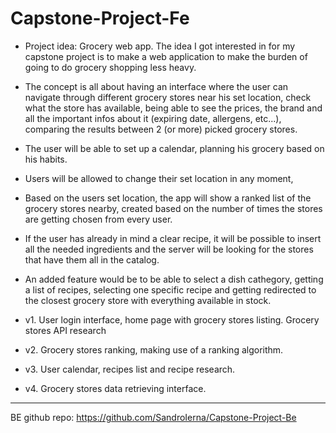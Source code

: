 # Capstone-Project-Fe

- Project idea: Grocery web app.
The idea I got interested in for my capstone project is to make a web application to make the burden of going to do grocery shopping less heavy.

- The concept is all about having an interface where the user can navigate through different grocery stores near his set location, check what the store has available, being able to see the prices, the brand and all the important infos about it (expiring date, allergens, etc...), comparing the results between 2 (or more) picked grocery stores.

- The user will be able to set up a calendar, planning his grocery based on his habits.

- Users will be allowed to change their set location in any moment, 

- Based on the users set location, the app will show a ranked list of the grocery stores nearby, created based on the number of times the stores are getting chosen from every user.

- If the user has already in mind a clear recipe, it will be possible to insert all the needed ingredients and the server will be looking for the stores that have them all in the catalog.

- An added feature would be to be able to select a dish cathegory, getting a list of recipes, selecting one specific recipe and getting redirected to the closest grocery store with everything available in stock. 



- v1. User login interface, home page with grocery stores listing. Grocery stores API research

- v2. Grocery stores ranking, making use of a ranking algorithm.

- v3. User calendar, recipes list and recipe research.

- v4. Grocery stores data retrieving interface.

-----------

BE github repo: https://github.com/SandroIerna/Capstone-Project-Be
